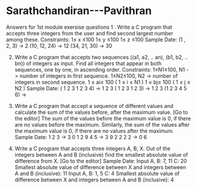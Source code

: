# Sarathchandiran---Pavithran
Answers for 1st module exersise questions
1 . Write a C program that accepts three integers from the user and find second largest number among these.
Constraints: 1≤ x ≤100 1≤ y ≤100 1≤ z ≤100 Sample Date: (1 , 2, 3) -> 2 (10, 12, 24) -> 12 (34, 21, 30) -> 30

2. Write a C program that accepts two sequences ((a1, a2, .. an), (b1, b2, .. bn)) of integers as input. Find all integers that appear in both sequences, one by one, in ascending order.
Constraints: 1≤N1≤100, N1 -> number of integers in first sequence. 1≤N2≤100, N2 -> number of integers in second sequence. 1 ≤ ai≤ 100 ( 1 ≤ i ≤ N1 ) 1 ≤ bj≤ 100 ( 1 ≤ j ≤ N2 ) Sample Date: ( 1 2 3 1 2 3 4) -> 1 2 3 ( 1 2 3 1 2 3) -> 1 2 3 (1 2 3 4 5 6) ->

3. Write a C program that accept a sequence of different values and calculate the sum of the values before, after the maximum value. [Go to the editor] The sum of the values before the maximum value is 0, if there are no values before the maximum. Similarly, the sum of the values after the maximum value is 0, if there are no values after the maximum. Sample Date: 1 2 3 -> 3 0 1 2 9 4 5 -> 3 9 2 2 2 2 -> 0 6

4. Write a C program that accepts three integers A, B, X. Out of the integers between A and B (inclusive) find the smallest absolute value of difference from X. [Go to the editor] 
Sample Date: Input A, B: 7, 11 C: 20 Smallest absolute value of difference between X and integers between A and B (inclusive): 11 Input A, B: 1, 5 C: 4 Smallest absolute value of difference between X and integers between A and B (inclusive): 4
